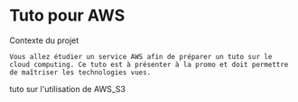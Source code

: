 # Tuto pour AWS


Contexte du projet

``Vous allez étudier un service AWS afin de préparer un tuto sur le cloud computing. Ce tuto est à présenter à la promo et doit permettre de maîtriser les technologies vues.``

tuto sur l'utilisation de AWS_S3


